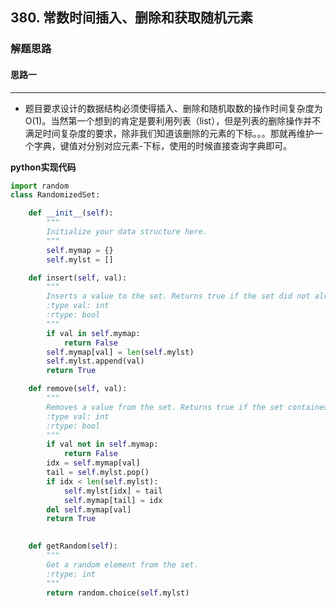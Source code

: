 ## 380. 常数时间插入、删除和获取随机元素
### 解题思路
#### 思路一
****
- 题目要求设计的数据结构必须使得插入、删除和随机取数的操作时间复杂度为O(1)。当然第一个想到的肯定是要利用列表（list），但是列表的删除操作并不满足时间复杂度的要求，除非我们知道该删除的元素的下标。。。那就再维护一个字典，键值对分别对应元素-下标，使用的时候直接查询字典即可。

**python实现代码**

```python
import random
class RandomizedSet:

    def __init__(self):
        """
        Initialize your data structure here.
        """
        self.mymap = {}
        self.mylst = []

    def insert(self, val):
        """
        Inserts a value to the set. Returns true if the set did not already contain the specified element.
        :type val: int
        :rtype: bool
        """
        if val in self.mymap:
            return False
        self.mymap[val] = len(self.mylst)
        self.mylst.append(val)
        return True

    def remove(self, val):
        """
        Removes a value from the set. Returns true if the set contained the specified element.
        :type val: int
        :rtype: bool
        """
        if val not in self.mymap:
            return False
        idx = self.mymap[val]
        tail = self.mylst.pop()
        if idx < len(self.mylst):
            self.mylst[idx] = tail
            self.mymap[tail] = idx
        del self.mymap[val]
        return True
    

    def getRandom(self):
        """
        Get a random element from the set.
        :rtype: int
        """
        return random.choice(self.mylst)


```

